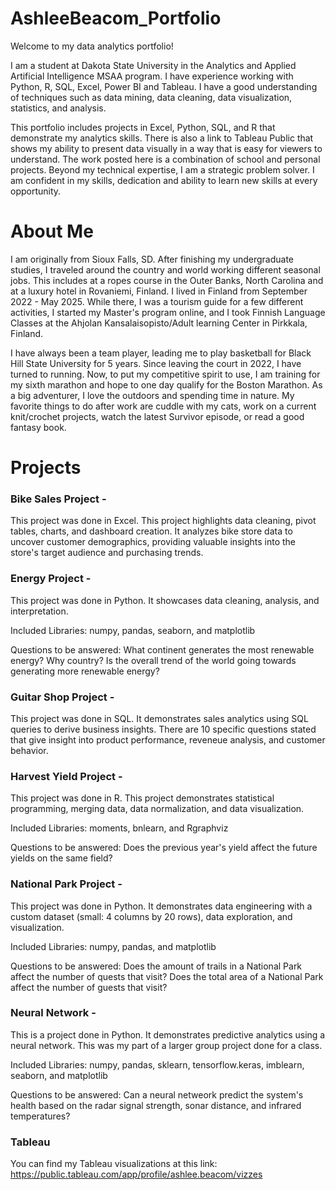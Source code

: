 # AshleeBeacom_Portfolio
Welcome to my data analytics portfolio!

I am a student at Dakota State University in the Analytics and Applied Artificial Intelligence MSAA program. I have experience working with Python, R, SQL, Excel, Power BI and Tableau. I have a good understanding of techniques such as data mining, data cleaning, data visualization, statistics, and analysis. 

This portfolio includes projects in Excel, Python, SQL, and R that demonstrate my analytics skills. There is also a link to Tableau Public that shows my ability to present data visually in a way that is easy for viewers to understand. The work posted here is a combination of school and personal projects. Beyond my technical expertise, I am a strategic problem solver. I am confident in my skills, dedication and ability to learn new skills at every opportunity.


# About Me
I am originally from Sioux Falls, SD. After finishing my undergraduate studies, I traveled around the country and world working different seasonal jobs. This includes at a ropes course in the Outer Banks, North Carolina and at a luxury hotel in Rovaniemi, Finland. I lived in Finland from September 2022 - May 2025. While there, I was a tourism guide for a few different activities, I started my Master's program online, and I took Finnish Language Classes at the Ahjolan Kansalaisopisto/Adult learning Center in Pirkkala, Finland. 

I have always been a team player, leading me to play basketball for Black Hill State University for 5 years. Since leaving the court in 2022, I have turned to running. Now, to put my competitive spirit to use, I am training for my sixth marathon and hope to one day qualify for the Boston Marathon. As a big adventurer, I love the outdoors and spending time in nature. My favorite things to do after work are cuddle with my cats, work on a current knit/crochet projects, watch the latest Survivor episode, or read a good fantasy book. 


# Projects
### Bike Sales Project -
This project was done in Excel. This project highlights data cleaning, pivot tables, charts, and dashboard creation. It analyzes bike store data to uncover customer demographics, providing valuable insights into the store's target audience and purchasing trends.

### Energy Project -
This project was done in Python. It showcases data cleaning, analysis, and interpretation.

Included Libraries: numpy, pandas, seaborn, and matplotlib

Questions to be answered: What continent generates the most renewable energy? Why country? Is the overall trend of the world going towards generating more renewable energy?

### Guitar Shop Project -
This project was done in SQL. It demonstrates sales analytics using SQL queries to derive business insights. There are 10 specific questions stated that give insight into product performance, reveneue analysis, and customer behavior.  

### Harvest Yield Project -
This project was done in R. This project demonstrates statistical programming, merging data, data normalization, and data visualization.

Included Libraries: moments, bnlearn, and Rgraphviz

Questions to be answered: Does the previous year's yield affect the future yields on the same field?

### National Park Project -
This project was done in Python. It demonstrates data engineering with a custom dataset (small: 4 columns by 20 rows), data exploration, and visualization.

Included Libraries: numpy, pandas, and matplotlib

Questions to be answered: Does the amount of trails in a National Park affect the number of quests that visit? Does the total area of a National Park affect the number of guests that visit?

### Neural Network -
This is a project done in Python. It demonstrates predictive analytics using a neural network. This was my part of a larger group project done for a class. 

Included Libraries: numpy, pandas, sklearn, tensorflow.keras, imblearn, seaborn, and matplotlib

Questions to be answered: Can a neural netweork predict the system's health based on the radar signal strength, sonar distance, and infrared temperatures?

### Tableau 
You can find my Tableau visualizations at this link: https://public.tableau.com/app/profile/ashlee.beacom/vizzes 

